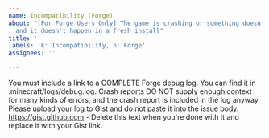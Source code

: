 ```yaml
---
name: Incompatibility (Forge)
about: "[For Forge Users Only] The game is crashing or something doesn't work right,
  and it doesn't happen in a fresh install"
title: ''
labels: 'k: Incompatibility, n: Forge'
assignees: ''

---
```


You must include a link to a COMPLETE Forge debug log. You can find it in .minecraft/logs/debug.log. Crash reports DO NOT supply enough context for many kinds of errors, and the crash report is included in the log anyway. Please upload your log to Gist and do not paste it into the issue body. https://gist.github.com - Delete this text when you're done with it and replace it with your Gist link.
